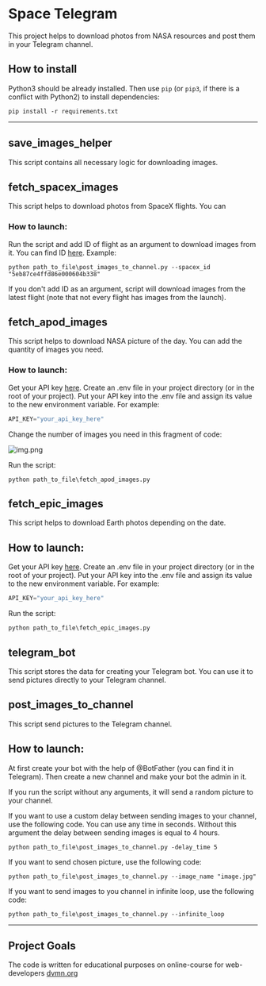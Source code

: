 # Space Telegram

This project helps to download photos from NASA resources and post them in your Telegram channel.

## How to install

Python3 should be already installed. 
Then use `pip` (or `pip3`, if there is a conflict with Python2) to install dependencies:
```
pip install -r requirements.txt
```

---
## save_images_helper

This script contains all necessary logic for downloading images.

## fetch_spacex_images

This script helps to download photos from SpaceX flights. You can

### How to launch:

Run the script and add ID of flight as an argument to download images from it.
You can find ID [here](https://api.spacexdata.com/v5/launches/). Example:

```
python path_to_file\post_images_to_channel.py --spacex_id "5eb87ce4ffd86e000604b338"
```
If you don't add ID as an argument, script will download images from the latest flight (note that not every flight has images from the launch).

## fetch_apod_images

This script helps to download NASA picture of the day. You can add the quantity of images you need.

### How to launch:

Get your API key [here](https://api.nasa.gov/#apod).
Create an .env file in your project directory (or in the root of your project).
Put your API key into the .env file and assign its value to the new environment variable. For example:

```python 
API_KEY="your_api_key_here"
```
Change the number of images you need in this fragment of code:

![img.png](img.png)

Run the script:

```
python path_to_file\fetch_apod_images.py
```

## fetch_epic_images

This script helps to download Earth photos depending on the date.

## How to launch:

Get your API key [here](https://api.nasa.gov/#apod).
Create an .env file in your project directory (or in the root of your project).
Put your API key into the .env file and assign its value to the new environment variable. For example:

```python 
API_KEY="your_api_key_here"
```

Run the script:

```
python path_to_file\fetch_epic_images.py
```
## telegram_bot

This script stores the data for creating your Telegram bot.
You can use it to send pictures directly to your Telegram channel.

## post_images_to_channel

This script send pictures to the Telegram channel.

## How to launch:

At first create your bot with the help of @BotFather (you can find it in Telegram).
Then create a new channel and make your bot the admin in it.  

If you run the script without any arguments, it will send a random picture to your channel.

If you want to use a custom delay between sending images to your channel, use the following code.
You can use any time in seconds.
Without this argument the delay between sending images is equal to 4 hours.

```
python path_to_file\post_images_to_channel.py -delay_time 5
```

If you want to send chosen picture, use the following code:

```
python path_to_file\post_images_to_channel.py --image_name "image.jpg"
```

If you want to send images to you channel in infinite loop, use the following code:

```
python path_to_file\post_images_to_channel.py --infinite_loop
```

---
## Project Goals

The code is written for educational purposes on online-course for web-developers [dvmn.org](https://dvmn.org/)